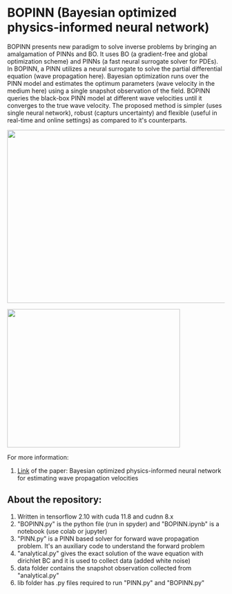 # BOPINN (Bayesian optimized physics-informed neural network)
BOPINN presents new paradigm to solve inverse problems by bringing an amalgamation of PINNs and BO. It uses BO (a gradient-free and global optimization scheme) and PINNs (a fast neural surrogate solver for PDEs). In BOPINN, a PINN utilizes a neural surrogate to solve the partial differential equation (wave propagation here). Bayesian optimization runs over the PINN model and estimates the optimum parameters (wave velocity in the medium here) using a single snapshot observation of the field. BOPINN queries the black-box PINN model at different wave velocities until it converges to the true wave velocity. The proposed method is simpler (uses single neural network), robust (capturs uncertainty) and flexible (useful in real-time and online settings) as compared to it's counterparts.  

<p>
    <img src="images/BOPINN_methodolody.png" width="650" height="400" />
</p>

<p>
    <img src="images/BOPINNalgo.PNG" width="400" height="320" />
</p>

For more information:  
1. [Link](https://doi.org/10.48550/arXiv.2312.14064) of the paper: Bayesian optimized physics-informed neural network for estimating wave propagation velocities

## About the repository:
1. Written in tensorflow 2.10 with cuda 11.8 and cudnn 8.x
2. "BOPINN.py" is the python file (run in spyder) and "BOPINN.ipynb" is a notebook (use colab or jupyter)
3. "PINN.py" is a PINN based solver for forward wave propagation problem. It's an auxiliary code to understand the forward problem
4. "analytical.py" gives the exact solution of the wave equation with dirichlet BC and it is used to collect data (added white noise)  
5. data folder contains the snapshot observation collected from "analytical.py"  
6. lib folder has .py files required to run "PINN.py" and "BOPINN.py"
